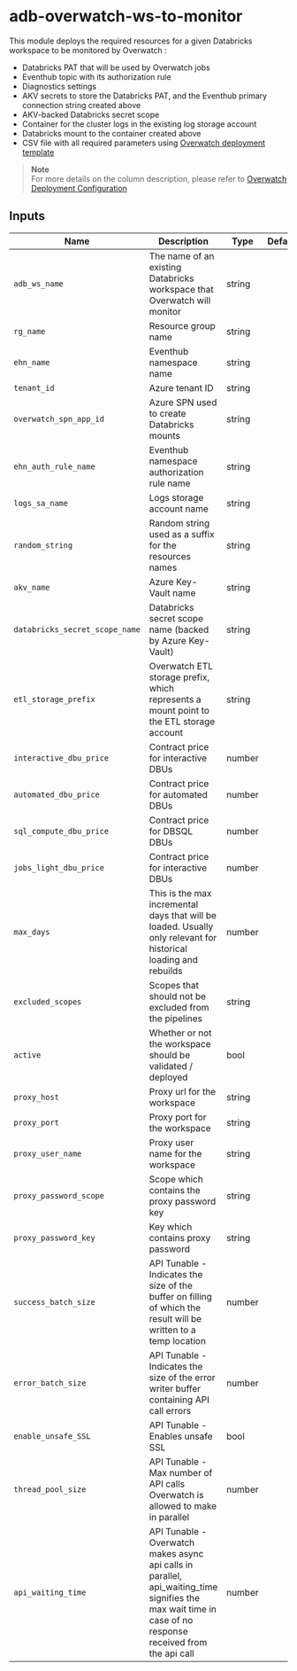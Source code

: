 # adb-overwatch-ws-to-monitor

This module deploys the required resources for a given Databricks workspace to be monitored by Overwatch :
- Databricks PAT that will be used by Overwatch jobs
- Eventhub topic with its authorization rule
- Diagnostics settings
- AKV secrets to store the Databricks PAT, and the Eventhub primary connection string created above 
- AKV-backed Databricks secret scope
- Container for the cluster logs in the existing log storage account
- Databricks mount to the container created above
- CSV file with all required parameters using [Overwatch deployment template](./overwatch_deployment_template.txt)


> **Note**  
> For more details on the column description, please refer to [Overwatch Deployment Configuration](https://databrickslabs.github.io/overwatch/deployoverwatch/configureoverwatch/configuration/)


## Inputs

| Name           | Description                                                                                                     | Type   | Default | Required |
|----------------|-----------------------------------------------------------------------------------------------------------------|--------|---------|----------|
|`adb_ws_name`| The name of an existing Databricks workspace that Overwatch will monitor                                        | string || yes     |
|`rg_name`| Resource group name                                                                                             | string || yes     |
|`ehn_name`| Eventhub namespace name                                                                                         | string || yes     |
|`tenant_id`| Azure tenant ID                                                                                                 | string || yes     |
|`overwatch_spn_app_id`| Azure SPN used to create Databricks mounts                                                                      | string || yes     |
|`ehn_auth_rule_name`| Eventhub namespace authorization rule name                                                                      | string || yes     |
|`logs_sa_name`| Logs storage account name                                                                                       | string || yes     |
|`random_string`| Random string used as a suffix for the resources names                                                          | string || yes     |
|`akv_name`| Azure Key-Vault name                                                                                            | string || yes     |
|`databricks_secret_scope_name`| Databricks secret scope name (backed by Azure Key-Vault)                                                        | string || yes     |
|`etl_storage_prefix`| Overwatch ETL storage prefix, which represents a mount point to the ETL storage account                         | string || yes     |
|`interactive_dbu_price`| Contract price for interactive DBUs                                                                             | number || yes     |
|`automated_dbu_price`| Contract price for automated DBUs                                                                               | number || yes     |
|`sql_compute_dbu_price`| Contract price for DBSQL DBUs                                                                                   | number || yes     |
|`jobs_light_dbu_price`| Contract price for interactive DBUs                                                                             | number || yes     |
|`max_days`| This is the max incremental days that will be loaded. Usually only relevant for historical loading and rebuilds | number || yes     |
|`excluded_scopes`| Scopes that should not be excluded from the pipelines                                                           | string || no      |
|`active`| Whether or not the workspace should be validated / deployed                                                     | bool   || yes     |
|`proxy_host`| Proxy url for the workspace                                                                                     | string || no      |
|`proxy_port`| Proxy port for the workspace                                           | string || no      |
|`proxy_user_name`| Proxy user name for the workspace                                                     | string || no      |
|`proxy_password_scope`| Scope which contains the proxy password key                                                     | string || no      |
|`proxy_password_key`| Key which contains proxy password                                                     | string || no      |
|`success_batch_size`|API Tunable - Indicates the size of the buffer on filling of which the result will be written to a temp location | number || no      |
|`error_batch_size`| API Tunable - Indicates the size of the error writer buffer containing API call errors                             | number || no      |
|`enable_unsafe_SSL`| API Tunable - Enables unsafe SSL                     | bool   || no      |
|`thread_pool_size`| API Tunable - Max number of API calls Overwatch is allowed to make in parallel                           | number || no      |
|`api_waiting_time`| API Tunable - Overwatch makes async api calls in parallel, api_waiting_time signifies the max wait time in case of no response received from the api call               | number || no      |
